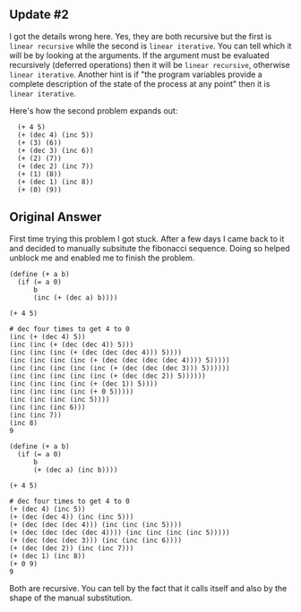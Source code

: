 ## Update #2

I got the details wrong here. Yes, they are both recursive but the first is
`linear recursive` while the second is `linear iterative`. You can tell which
it will be by looking at the arguments. If the argument must be evaluated
recursively (deferred operations) then it will be `linear recursive`, otherwise
`linear iterative`. Another hint is if "the program variables provide a
complete description of the state of the process at any point" then it is
`linear iterative`.

Here's how the second problem expands out:

```
  (+ 4 5)
  (+ (dec 4) (inc 5))
  (+ (3) (6))
  (+ (dec 3) (inc 6))
  (+ (2) (7))
  (+ (dec 2) (inc 7))
  (+ (1) (8))
  (+ (dec 1) (inc 8))
  (+ (0) (9))
```

## Original Answer

First time trying this problem I got stuck. After a few days I came back to
it and decided to manually subsitute the fibonacci sequence. Doing
so helped unblock me and enabled me to finish the problem.

```
(define (+ a b)
  (if (= a 0)
      b
      (inc (+ (dec a) b))))
```

```
(+ 4 5)

# dec four times to get 4 to 0
(inc (+ (dec 4) 5))
(inc (inc (+ (dec (dec 4)) 5)))
(inc (inc (inc (+ (dec (dec (dec 4))) 5))))
(inc (inc (inc (inc (+ (dec (dec (dec (dec 4)))) 5)))))
(inc (inc (inc (inc (inc (+ (dec (dec (dec 3))) 5))))))
(inc (inc (inc (inc (inc (+ (dec (dec 2)) 5))))))
(inc (inc (inc (inc (+ (dec 1)) 5))))
(inc (inc (inc (inc (+ 0 5)))))
(inc (inc (inc (inc 5))))
(inc (inc (inc 6)))
(inc (inc 7))
(inc 8)
9
```

```
(define (+ a b)
  (if (= a 0)
      b
      (+ (dec a) (inc b))))
```

```
(+ 4 5)

# dec four times to get 4 to 0
(+ (dec 4) (inc 5))
(+ (dec (dec 4)) (inc (inc 5)))
(+ (dec (dec (dec 4))) (inc (inc (inc 5))))
(+ (dec (dec (dec (dec 4)))) (inc (inc (inc (inc 5)))))
(+ (dec (dec (dec 3))) (inc (inc (inc 6))))
(+ (dec (dec 2)) (inc (inc 7)))
(+ (dec 1) (inc 8))
(+ 0 9)
9
```

Both are recursive. You can tell by the fact that it calls itself and also by
the shape of the manual substitution.
